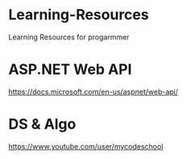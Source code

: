 
# Learning-Resources
Learning Resources for progarmmer

  # ASP.NET Web API
  https://docs.microsoft.com/en-us/aspnet/web-api/
  
  # DS & Algo
  https://www.youtube.com/user/mycodeschool
  
  
